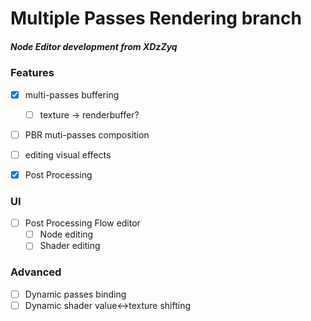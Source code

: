 # Multiple Passes Rendering branch

##### Node Editor development from XDzZyq



### Features
 - [x] multi-passes buffering
	- [ ] texture -> renderbuffer?
 - [ ] PBR muti-passes composition
 - [ ] editing visual effects

 - [x] Post Processing

### UI
 - [ ] Post Processing Flow editor
	- [ ] Node editing
	- [ ] Shader editing
  
### Advanced

 - [ ] Dynamic passes binding
 - [ ] Dynamic shader value<->texture shifting
